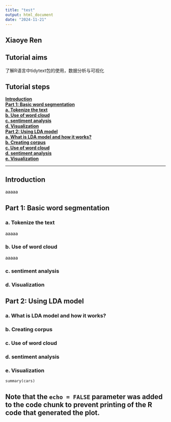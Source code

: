 ```yaml
---
title: "test"
output: html_document
date: "2024-11-21"
---
```


Xiaoye Ren
---

## Tutorial aims 


了解R语言中tidytext包的使用，数据分析与可视化


## Tutorial steps 

[**Introduction**](#introduction)  
[**Part 1: Basic word segmentation**](#part-1-basic-word-segmentation)  
[**a. Tokenize the text**](#a-tokenize-the-text)  
[**b. Use of word cloud**](#b-use-of-word-cloud)  
[**c. sentiment analysis**](#c-sentiment-analysis)  
[**d. Visualization**](#d-visualization)  
[**Part 2: Using LDA model**](#part-2-using-lda-model)  
[**a. What is LDA model and how it works?**](#a-what-is-lda-model-and-how-it-works)  
[**b. Creating corpus**](#b-creating-corpus)  
[**c. Use of word cloud**](#c-use-of-word-cloud)  
[**d. sentiment analysis**](#d-sentiment-analysis)  
[**e. Visualization**](#e-visualization)  

---

## Introduction 

aaaaa

## Part 1: Basic word segmentation 

### a. Tokenize the text 

aaaaa

### b. Use of word cloud 

aaaaa

### c. sentiment analysis 


### d. Visualization 



## Part 2: Using LDA model 

### a. What is LDA model and how it works?  



### b. Creating corpus 



### c. Use of word cloud 


### d. sentiment analysis 


### e. Visualization 


```{r cars}
summary(cars)
```

Note that the `echo = FALSE` parameter was added to the code chunk to prevent printing of the R code that generated the plot.
----

